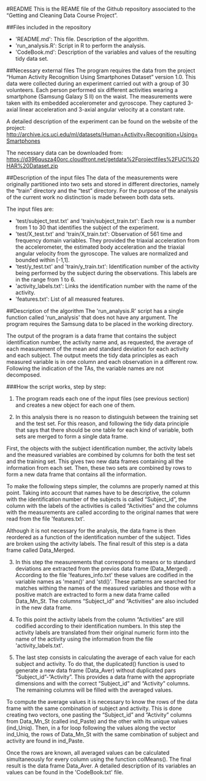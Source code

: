 #README
This is the REAME file of the Github repository associated to the “Getting and Cleaning Data Course Project”.


##Files included in the repository
- 'README.md':	This file. Description of the algorithm.
- 'run_analysis.R':	Script in R to perform the analysis.
- 'CodeBook.md':	Description of the variables and values of the resulting tidy data set.


##Necessary external files
The program requires the data from the project “Human Activity Recognition Using Smartphones Dataset” version 1.0. This data were collected during an experiment carried out with a group of 30 volunteers. Each person performed six different activities wearing a smartphone (Samsung Galaxy S II) on the waist. The measurements were taken with its embedded accelerometer and gyroscope. They captured 3-axial linear acceleration and 3-axial angular velocity at a constant rate.

A detailed description of the experiment can be found on the website of the project:
http://archive.ics.uci.edu/ml/datasets/Human+Activity+Recognition+Using+Smartphones

The necessary data can be downloaded from:
https://d396qusza40orc.cloudfront.net/getdata%2Fprojectfiles%2FUCI%20HAR%20Dataset.zip


##Description of the input files
The data of the measurements were originally partitioned into two sets and stored in different directories, namely the “train” directory and the “test” directory. For the purpose of the analysis of the current work no distinction is made between both data sets.

The input files are:
- 'test/subject_test.txt' and 'train/subject_train.txt':  Each row is a number from 1 to 30 that identifies the subject of the experiment.
- 'test/X_test.txt' and 'train/X_train.txt': Observation of 561 time and frequency domain variables. They provided the triaxial acceleration from the accelerometer, the estimated body acceleration and the triaxial angular velocity from the gyroscope. The values are normalized and bounded within [-1,1].
- 'test/y_test.txt' and 'train/y_train.txt': Identification number of the activity being performed by the subject during the observations. This labels are in the range from 1 to 6.
- 'activity_labels.txt': Links the identification number with the name of the activity.
- 'features.txt': List of all measured features.


##Description of the algorithm
The 'run_analysis.R' script has a single function called 'run_analysis' that does not have any argument. The program requires the Samsung data to be placed in the working directory. 

The output of the program is a data frame that contains the subject identification number, the activity name and, as requested, the average of each measurement of the mean and standard deviation for each activity and each subject. The output meets the tidy data principles as each measured variable is in one column and each observation in a different row. Following the indication of the TAs, the variable names are not decomposed.

###How the script works, step by step:
1) The program reads each one of the input files (see previous section) and creates a new object for each one of them.

2) In this analysis there is no reason to distinguish between the training set and the test set. For this reason, and following the tidy data principle that says that there should be one table for each kind of variable, both sets are merged to form a single data frame.

First, the objects with the subject identification number, the activity labels and the measured variables are combined by columns for both the test set and the training set. This gives two new data frames containing all the information from each set. Then, these two sets are combined by rows to form a new data frame that contains all the information.

To make the following steps simpler, the columns are properly named at this point. Taking into account that names have to be descriptive, the column with the identification number of the subjects is called “Subject_id”, the column with the labels of the activities is called “Activities” and the columns with the measurements are called according to the original names that were read from the file 'features.txt'. 

Although it is not necessary for the analysis, the data frame is then reordered as a function of the identification number of the subject. Tides are broken using the activity labels. The final result of this step is a data frame called Data_Merged.

3) In this step the measurements that correspond to means or to standard deviations are extracted from the previos data frame (Data_Merged) . According to the file 'features_info.txt' these values are codified in the variable names as 'mean()' and 'std()'.  These patterns are searched for matches withing the names of the measured variables and those with a positive match are extracted to form a new data frame called Data_Mn_St. The columns “Subject_id” and “Activities” are also included in the new data frame.

4) To this point the activity labels from the column “Activities” are still codified according to their identification numbers.  In this step the activity labels are translated from their original numeric form into the name of the activity using the information from the file 'activity_labels.txt'.

5) The last step consists in calculating the average of each value for each subject and activity. To do that, the duplicated() function is used to generate a new data frame (Data_Aver) without duplicated pars “Subject_id”-”Activity”. This provides a data frame with the appropriate dimensions and with the correct “Subject_id” and “Activity” columns. The remaining columns will be filled with the averaged values.

To compute the average values it is necessary to know the rows of the data frame with the same combination of subject and activity. This is done creating two vectors, one pasting the “Subject_id” and ”Activity” columns from Data_Mn_St (called ind_Paste) and the other with its unique values (ind_Uniq). Then, in a for loop following the values along the vector ind_Uniq, the rows of Data_Mn_St with the same combination of subject and activity are found in ind_Paste. 

Once the rows are known, all averaged values can be calculated simultaneously for every column using the function colMeans(). The final result is the data frame Data_Aver. A detailed description of its variables an values can be found in the 'CodeBook.txt' file.
